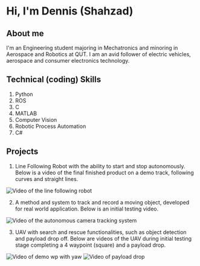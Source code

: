 # Hi, I'm Dennis (Shahzad)

## About me
I'm an Engineering student majoring in Mechatronics and minoring in Aerospace and Robotics at QUT. I am an avid follower of electric vehicles, aerospace and consumer electronics technology.

## Technical (coding) Skills
1. Python
2. ROS
3. C
4. MATLAB
5. Computer Vision
6. Robotic Process Automation
7. C#

## Projects
1. Line Following Robot with the ability to start and stop autonomously. Below is a video of the final finished product on a demo track, following curves and straight lines.

![Video of the line following robot](https://user-images.githubusercontent.com/82204937/133351095-cc6c7cf0-952c-488a-8517-e104df7c7dbb.gif)

2. A method and system to track and record a moving object, developed for real world application. Below is an initial testing video.

![Video of the autonomous camera tracking system](https://user-images.githubusercontent.com/82204937/133351410-7bbe5270-3132-4761-89e5-94ee3881aba4.gif)

3. UAV with search and rescue functionalities, such as object detection and payload drop off. Below are videos of the UAV during initial testing stage completing a 4 waypoint (square) and a payload drop.

![Video of demo wp with yaw](https://user-images.githubusercontent.com/82204937/133353098-8f8cad22-f0f1-4d08-9fce-d817eb6b7ed2.gif) ![Video of payload drop](https://user-images.githubusercontent.com/82204937/133352439-183a0451-b374-4b59-8c3b-b9022b47922d.gif)
